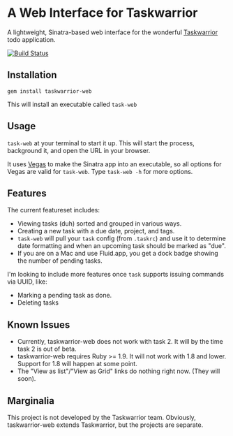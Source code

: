 # A Web Interface for Taskwarrior

A lightweight, Sinatra-based web interface for the
wonderful [Taskwarrior](http://taskwarrior.org/) todo application.

[![Build Status](https://secure.travis-ci.org/theunraveler/taskwarrior-web.png)](http://travis-ci.org/theunraveler/taskwarrior-web)

## Installation

`gem install taskwarrior-web`

This will install an executable called `task-web`

## Usage

`task-web` at your terminal to start it up. This will start the process,
background it, and open the URL in your browser.

It uses [Vegas](https://github.com/quirkey/vegas/) to make the Sinatra app into
an executable, so all options for Vegas are valid for `task-web`. Type
`task-web -h` for more options.

## Features

The current featureset includes:

* Viewing tasks (duh) sorted and grouped in various ways.
* Creating a new task with a due date, project, and tags.
* `task-web` will pull your `task` config (from `.taskrc`) and use it to
  determine date formatting and when an upcoming task should be marked as
  "due".
* If you are on a Mac and use Fluid.app, you get a dock badge showing the
  number of pending tasks.

I'm looking to include more features once `task` supports issuing commands via
UUID, like:

* Marking a pending task as done.
* Deleting tasks

## Known Issues

* Currently, taskwarrior-web does not work with task 2. It will by the time
  task 2 is out of beta.
* taskwarrior-web requires Ruby >= 1.9. It will not work with 1.8 and lower.
  Support for 1.8 will happen at some point.
* The "View as list"/"View as Grid" links do nothing right now. (They will
  soon).

## Marginalia

This project is not developed by the Taskwarrior team. Obviously,
taskwarrior-web extends Taskwarrior, but the projects are separate.
